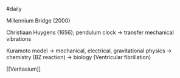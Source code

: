 #daily 

Millennium Bridge (2000)

Christiaan Huygens (1656); pendulum clock
-> transfer mechanical vibrations

Kuramoto model
-> mechanical, electrical, gravitational physics
-> chemistry (BZ reaction)
-> biology (Ventricular fibrillation)

[[Veritasium]]